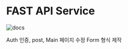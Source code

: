 # FAST API Service

![docs](https://raw.githubusercontent.com/pozuhtuhv/0000_imgstorage/main/005_fastapi_form.png)

Auth 인증, post, Main 페이지 수정
Form 형식 제작